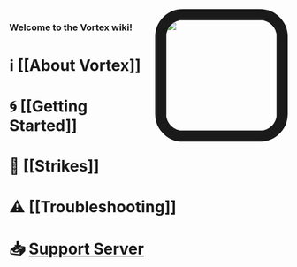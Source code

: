<img align="right" src="https://cdn.discordapp.com/avatars/240254129333731328/a0b835bcfca6b03f40badf7d872bcab2.png?size=1024" style="border:20px solid;border-radius:50px;" height="200" width="200">

### Welcome to the **Vortex** wiki!

# ℹ [[About Vortex]]

# 🌀 [[Getting Started]]

# 🚩 [[Strikes]]

# ⚠ [[Troubleshooting]]

# 📥 [Support Server](https://discord.gg/0p9LSGoRLu6Pet0k)
